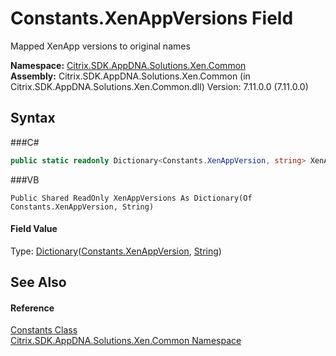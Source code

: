 # Constants.XenAppVersions Field
 

Mapped XenApp versions to original names

**Namespace:**&nbsp;<a href="N_Citrix_SDK_AppDNA_Solutions_Xen_Common">Citrix.SDK.AppDNA.Solutions.Xen.Common</a><br />**Assembly:**&nbsp;Citrix.SDK.AppDNA.Solutions.Xen.Common (in Citrix.SDK.AppDNA.Solutions.Xen.Common.dll) Version: 7.11.0.0 (7.11.0.0)

## Syntax

###C#
```csharp
public static readonly Dictionary<Constants.XenAppVersion, string> XenAppVersions
```

###VB
```vbnet
Public Shared ReadOnly XenAppVersions As Dictionary(Of Constants.XenAppVersion, String)
```


#### Field Value
Type: <a href="http://msdn2.microsoft.com/en-us/library/xfhwa508" target="_blank">Dictionary</a>(<a href="T_Citrix_SDK_AppDNA_Solutions_Xen_Common_Constants_XenAppVersion">Constants.XenAppVersion</a>, <a href="http://msdn2.microsoft.com/en-us/library/s1wwdcbf" target="_blank">String</a>)

## See Also


#### Reference
<a href="T_Citrix_SDK_AppDNA_Solutions_Xen_Common_Constants">Constants Class</a><br /><a href="N_Citrix_SDK_AppDNA_Solutions_Xen_Common">Citrix.SDK.AppDNA.Solutions.Xen.Common Namespace</a><br />
